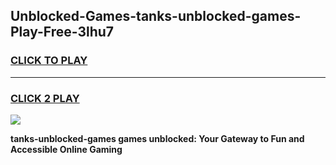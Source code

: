 
## Unblocked-Games-tanks-unblocked-games-Play-Free-3lhu7
<h3>
<a href="https://premium76.site?title=tanks-unblocked-games&ref=19M">CLICK TO PLAY</a></h3>
<hr>

<h3>
<a href="https://premium76.site?title=tanks-unblocked-games&ref=19M">CLICK 2 PLAY</a>
  
</h3>

<a href="https://premium76.site?title=tanks-unblocked-games&ref=19M"><img src="https://clearcache.store/games.png"></a>


**tanks-unblocked-games games unblocked: Your Gateway to Fun and Accessible Online Gaming**
